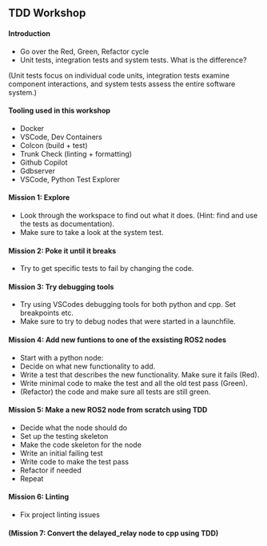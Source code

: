 ## TDD Workshop

#### Introduction

- Go over the Red, Green, Refactor cycle
- Unit tests, integration tests and system tests. What is the difference?

(Unit tests focus on individual code units, integration tests examine component interactions, and system tests assess the entire software system.)

#### Tooling used in this workshop

- Docker
- VSCode, Dev Containers
- Colcon (build + test)
- Trunk Check (linting + formatting)
- Github Copilot
- Gdbserver
- VSCode, Python Test Explorer

#### Mission 1: Explore

- Look through the workspace to find out what it does. (Hint: find and use the tests as documentation).
- Make sure to take a look at the system test.

#### Mission 2: Poke it until it breaks

- Try to get specific tests to fail by changing the code.

#### Mission 3: Try debugging tools

- Try using VSCodes debugging tools for both python and cpp. Set breakpoints etc.
- Make sure to try to debug nodes that were started in a launchfile.

#### Mission 4: Add new funtions to one of the exsisting ROS2 nodes

- Start with a python node:
- Decide on what new functionality to add.
- Write a test that describes the new functionality. Make sure it fails (Red).
- Write minimal code to make the test and all the old test pass (Green).
- (Refactor) the code and make sure all tests are still green.

#### Mission 5: Make a new ROS2 node from scratch using TDD

- Decide what the node should do
- Set up the testing skeleton
- Make the code skeleton for the node
- Write an initial failing test
- Write code to make the test pass
- Refactor if needed
- Repeat

#### Mission 6: Linting

- Fix project linting issues

#### (Mission 7: Convert the delayed_relay node to cpp using TDD)
